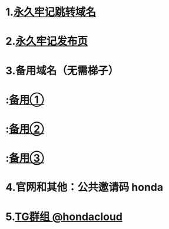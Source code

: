 # 1.[**永久牢记跳转域名**](https://hondacloud.tk)  

# 2.[**永久牢记发布页**](https://github.com/adyymorer/longsitu/blob/master/hondacloud.md)

# 3.**备用域名（无需梯子）**
# :[**备用①** ](https://hondacloud.top)
# :[**备用②** ](https://hondacloud.top)
# :[**备用③** ](https://hondacloud.top)

# 4.**官网和其他**：**公共邀请码** **honda** 

# 5.[**TG群组 @hondacloud** ](https://t.me/hondacloud) 

